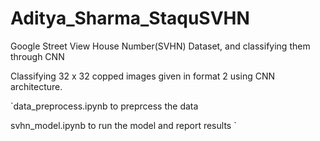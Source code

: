 # Aditya_Sharma_StaquSVHN
Google Street View House Number(SVHN) Dataset, and classifying them through CNN

Classifying 32 x 32 copped images given in format 2
using CNN architecture.

`data_preprocess.ipynb to preprcess the data 

svhn_model.ipynb to run the model and report results `
